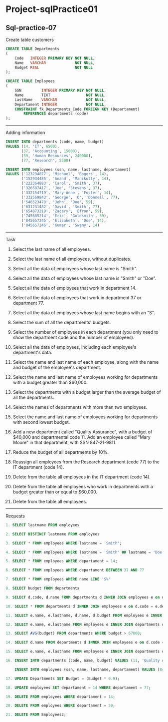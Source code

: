 # Project-sqlPractice01
Sql-practice-07
---
Create table customers

```Sql
CREATE TABLE Departments
(
    Code   INTEGER PRIMARY KEY NOT NULL,
    Name   VARCHAR             NOT NULL,
    Budget REAL                NOT NULL
);

CREATE TABLE Employees
(
    SSN         INTEGER PRIMARY KEY NOT NULL,
    Name        TEXT                NOT NULL,
    LastName    VARCHAR             NOT NULL,
    Departament INTEGER             NOT NULL,
    CONSTRAINT fk_Departments_Code FOREIGN KEY (Departament)
        REFERENCES departments (code)
);
```
---
Adding information
```sql
INSERT INTO departments (code, name, budget)
VALUES (14, 'IT', 6500),
       (37, 'Accounting', 15000),
       (59, 'Human Resources', 240000),
       (77, 'Research', 5500)

INSERT INTO employees (ssn, name, lastname, departament)
VALUES ('123234877', 'Michael', 'Rogers', 14),
       ('152934485', 'Anand', 'Manikutty', 14),
       ('222364883', 'Carol', 'Smith', 37),
       ('326587417', 'Joe', 'Stevens', 37),
       ('332154719', 'Mary-Anne', 'Foster', 14),
       ('332569843', 'George', 'O', 'Donnell', 77),
       ('546523478', 'John', 'Doe', 59),
       ('631231482', 'David', 'Smith', 77),
       ('654873219', 'Zacary', 'Efron', 59),
       ('745685214', 'Eric', 'Goldsmith', 59),
       ('845657245', 'Elizabeth', 'Doe', 14),
       ('845657246', 'Kumar', 'Swamy', 14)
```
---
Task
1. Select the last name of all employees.

2. Select the last name of all employees, without duplicates.

3. Select all the data of employees whose last name is "Smith".

4. Select all the data of employees whose last name is "Smith" or "Doe".

5. Select all the data of employees that work in department 14.

6. Select all the data of employees that work in department 37 or department 77.

7. Select all the data of employees whose last name begins with an "S".

8. Select the sum of all the departments' budgets.

9. Select the number of employees in each department (you only need to show the department code and the number of employees).

10. Select all the data of employees, including each employee's department's data.

11. Select the name and last name of each employee, along with the name and budget of the employee's department.

12. Select the name and last name of employees working for departments with a budget greater than $60,000.

13. Select the departments with a budget larger than the average budget of all the departments.

14. Select the names of departments with more than two employees.

15. Select the name and last name of employees working for departments with second lowest budget.

16. Add a new department called "Quality Assurance", with a budget of $40,000 and departmental code 11. Add an employee called "Mary Moore" in that department, with SSN 847-21-9811.

17. Reduce the budget of all departments by 10%.

18. Reassign all employees from the Research department (code 77) to the IT department (code 14).

19. Delete from the table all employees in the IT department (code 14).

20. Delete from the table all employees who work in departments with a budget greater than or equal to $60,000.

21. Delete from the table all employees.
---

Requests
```sql
1. SELECT lastname FROM employees

2. SELECT DISTINCT lastname FROM employees

3. SELECT * FROM employees WHERE lastname = 'Smith';

4. SELECT * FROM employees WHERE lastname = 'Smith' OR lastname = 'Doe';

5. SELECT * FROM employees WHERE departament = 14;

6. SELECT * FROM employees WHERE departament BETWEEN 37 AND 77

7. SELECT * FROM employees WHERE name LIKE 'S%'

8. SELECT budget FROM departments

9. SELECT d.code, d.name FROM departments d INNER JOIN employees e on d.code = e.departament

10. SELECT * FROM departments d INNER JOIN employees e on d.code = e.departament

11. SELECT e.name, e.lastname, d.name, d.budget FROM employees e INNER JOIN departments d on d.code = e.departament

12. SELECT e.name, e.lastname FROM employees e INNER JOIN departments d on d.code = e.departament WHERE budget > 60000;

13. SELECT AVG(budget) FROM departments WHERE budget > 67000;

14. SELECT d.name FROM departments d INNER JOIN employees e on d.code = e.departament GROUP BY d.name HAVING count(d.name) > 2

15. SELECT e.name, e.lastname FROM employees e INNER JOIN departments d on e.departament = d.code WHERE budget < 60000

16. INSERT INTO departments (code, name, budget) VALUES (11, 'Quality Assurance', 40000)

    INSERT INTO employees (ssn, name, lastname, departament) VALUES (847-21-9811,'Mary','Moore',11)

17. UPDATE Departments SET Budget = (Budget * 0.9);

18. UPDATE employees SET departament = 14 WHERE departament = 77;

19. DELETE FROM employees WHERE departament = 14;

20. DELETE FROM employees WHERE departament = 59;

21. DELETE FROM Employees2;
```

